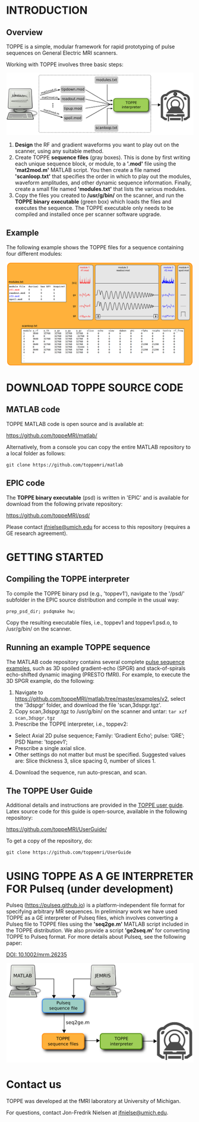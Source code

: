 
# INTRODUCTION

## Overview

TOPPE is a simple, modular framework for rapid prototyping of pulse sequences on General Electric MRI scanners.

Working with TOPPE involves three basic steps:

![TOPPE workflow](/figs/workflow.png)

1. **Design** the RF and gradient waveforms you want to play out on the scanner, using any suitable method.
1. Create TOPPE **sequence files** (gray boxes). This is done by first writing each unique sequence block, or module, to a **'.mod'** file using the **'mat2mod.m'** MATLAB script. 
You then create a file named **'scanloop.txt'** that specifies the order in which to play out the modules, waveform amplitudes, and other dynamic sequence information. 
Finally, create a small file named **'modules.txt'** that lists the various modules.
1. Copy the files you created to **/usr/g/bin/** on the scanner, and run the **TOPPE binary executable** (green box) which loads the files and executes the sequence.
The TOPPE executable only needs to be compiled and installed once per scanner software upgrade.


## Example 

The following example shows the TOPPE files for a sequence containing four different modules:

![TOPPE files](/figs/files.png)



# DOWNLOAD TOPPE SOURCE CODE



## MATLAB code

TOPPE MATLAB code is open source and is available at:

<https://github.com/toppeMRI/matlab/>

Alternatively, from a console you can copy the entire MATLAB repository to a local folder as follows:

```
git clone https://github.com/toppemri/matlab
```


## EPIC code

The **TOPPE binary executable** (psd) is written in 'EPIC' and is available for download from the following private repository: 

<https://github.com/toppeMRI/psd/>

Please contact <jfnielse@umich.edu> for access to this repository (requires a GE research agreement).



# GETTING STARTED


## Compiling the TOPPE interpreter

To compile the TOPPE binary psd (e.g., 'toppev1'), navigate to the '/psd/' subfolder in the EPIC source distribution and compile in the usual way:
```
prep_psd_dir; psdqmake hw;
```
Copy the resulting executable files, i.e., toppev1 and toppev1.psd.o, to /usr/g/bin/ on the scanner.


## Running an example TOPPE sequence

The MATLAB code repository contains several complete [pulse sequence examples](https://github.com/toppeMRI/matlab/tree/master/examples/), such as 3D spoiled gradient-echo (SPGR) and stack-of-spirals echo-shifted dynamic imaging (PRESTO fMRI).
For example, to execute the 3D SPGR example, do the following:

1. Navigate to <https://github.com/toppeMRI/matlab/tree/master/examples/v2>, select the '3dspgr' folder, and download the file 'scan,3dspgr.tgz'.
2. Copy scan,3dspgr.tgz to /usr/g/bin/ on the scanner and untar: ```tar xzf scan,3dspgr.tgz```
3. Prescribe the TOPPE interpreter, i.e., toppev2:
  + Select Axial 2D pulse sequence; Family: ’Gradient Echo’; pulse: ’GRE’; PSD Name: ’toppev1’;
  + Prescribe a single axial slice.
  + Other settings do not matter but must be specified. Suggested values are: Slice thickness 3, slice spacing 0, number of slices 1.
4. Download the sequence, run auto-prescan, and scan.


## The TOPPE User Guide

Additional details and instructions are provided in the [TOPPE user guide](https://github.com/toppeMRI/UserGuide/blob/master/TOPPE_UserGuide.pdf).
Latex source code for this guide is open-source, available in the following repository: 

<https://github.com/toppeMRI/UserGuide/>

To get a copy of the repository, do:
```
git clone https://github.com/toppemri/UserGuide
```

<dl>
<!-- This is a comment -->
</dl>



# USING TOPPE AS A GE INTERPRETER FOR Pulseq (under development)

Pulseq (<https://pulseq.github.io>) is a platform-independent file format for specifying arbitrary MR sequences.
In preliminary work we have used TOPPE as a GE interpreter of Pulseq files, which involves converting a Pulseq file to TOPPE files using the **'seq2ge.m'** MATLAB script included in the TOPPE distribution.
We also provide a script **'ge2seq.m'** for converting TOPPE to Pulseq format.
For more details about Pulseq, see the following paper: 

[DOI: 10.1002/mrm.26235](http://onlinelibrary.wiley.com/doi/10.1002/mrm.26235/abstract)

![TOPPE files](/figs/pulseq.png)


# Contact us

TOPPE was developed at the fMRI laboratory at University of Michigan.

For questions, contact Jon-Fredrik Nielsen at jfnielse@umich.edu.
